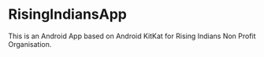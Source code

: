 # RisingIndiansApp
This is an Android App based on Android KitKat for Rising Indians Non Profit Organisation. 
